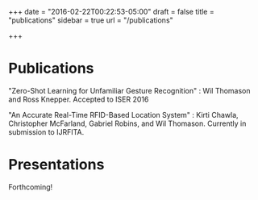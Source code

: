 +++
date = "2016-02-22T00:22:53-05:00"
draft = false
title = "publications"
sidebar = true
url = "/publications"

+++

# Publications

"Zero-Shot Learning for Unfamiliar Gesture Recognition"
: Wil Thomason and Ross Knepper.
Accepted to ISER 2016

"An Accurate Real-Time RFID-Based Location System"
: Kirti Chawla, Christopher McFarland, Gabriel Robins, and Wil Thomason.
Currently in submission to IJRFITA.

# Presentations

Forthcoming!

